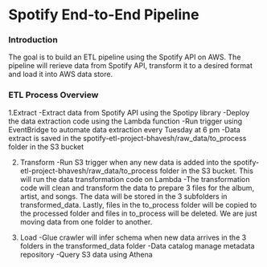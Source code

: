 # Spotify End-to-End Pipeline

### Introduction
The goal is to build an ETL pipeline using the Spotify API on AWS. The pipeline will rerieve data from Spotify API, transform it to a desired format and load it into AWS data store.

### ETL Process Overview
1.Extract
-Extract data from Spotify API using the Spotipy library
-Deploy the data extraction code using the Lambda function
-Run trigger using EventBridge to automate data extraction every Tuesday at 6 pm
-Data extract is saved in the spotify-etl-project-bhavesh/raw_data/to_process folder in the S3 bucket

2. Transform
-Run S3 trigger when any new data is added into the spotify-etl-project-bhavesh/raw_data/to_process folder in the S3 bucket. This will run the data transformation code on Lambda
-The transformation code will clean and transform the data to prepare 3 files for the album, artist, and songs. The data will be stored in the 3 subfolders in transformed_data. Lastly, files in the to_process folder will be copied to the processed folder and files in to_process will be deleted. We are just moving data from one folder to another.

3. Load
-Glue crawler will infer schema when new data arrives in the 3 folders in the transformed_data folder
-Data catalog manage metadata repository
-Query S3 data using Athena

